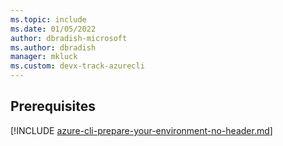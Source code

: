 ```yaml
---
ms.topic: include
ms.date: 01/05/2022
author: dbradish-microsoft
ms.author: dbradish
manager: mkluck
ms.custom: devx-track-azurecli
---
```


## Prerequisites

[!INCLUDE [azure-cli-prepare-your-environment-no-header.md](azure-cli-prepare-your-environment-no-header.md)]
